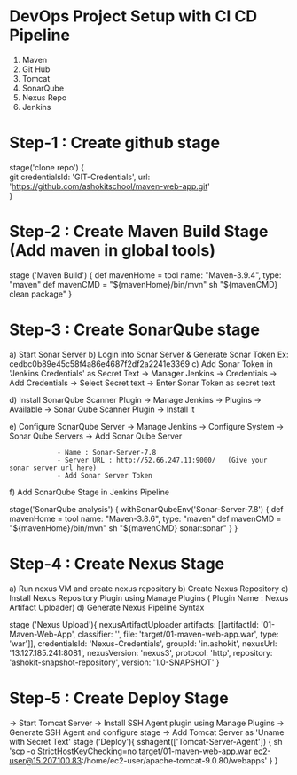 # DevOps Project Setup with CI CD Pipeline

1) Maven
2) Git Hub
3) Tomcat
4) SonarQube
5) Nexus Repo
6) Jenkins

# Step-1 : Create github stage 

stage('clone repo') {           
   git credentialsId: 'GIT-Credentials', url: 'https://github.com/ashokitschool/maven-web-app.git'        
}

# Step-2 : Create Maven Build Stage (Add maven in global tools)

stage ('Maven Build') {
        def mavenHome = tool name: "Maven-3.9.4", type: "maven"
        def mavenCMD = "${mavenHome}/bin/mvn"
        sh "${mavenCMD} clean package"
}


# Step-3 : Create SonarQube stage

a) Start Sonar Server 
b) Login into Sonar Server & Generate Sonar Token 
	Ex: cedbc0b89e45c58f4a86e4687f2df2a2241e3369
c) Add Sonar Token in 'Jenkins Credentials' as Secret Text
			-> Manager Jenkins 
			-> Credentials 
			-> Add Credentials 
			-> Select Secret text
			-> Enter Sonar Token as secret text 

d) Install SonarQube Scanner Plugin
-> Manage Jenkins -> Plugins -> Available -> Sonar Qube Scanner Plugin -> Install it

e) Configure SonarQube Server
-> Manage Jenkins -> Configure System -> Sonar Qube Servers -> Add Sonar Qube Server 
		
				- Name : Sonar-Server-7.8
				- Server URL : http://52.66.247.11:9000/   (Give your sonar server url here)
				- Add Sonar Server Token			

f) Add SonarQube Stage in Jenkins Pipeline

stage('SonarQube analysis') {
			withSonarQubeEnv('Sonar-Server-7.8') {
			def mavenHome = tool name: "Maven-3.8.6", type: "maven"
			def mavenCMD = "${mavenHome}/bin/mvn"
			sh "${mavenCMD} sonar:sonar"
    	}
}


# Step-4 : Create Nexus Stage

a) Run nexus VM and create nexus repository
b) Create Nexus Repository 
c) Install Nexus Repository Plugin using Manage Plugins   ( Plugin Name : Nexus Artifact Uploader)
d) Generate Nexus Pipeline Syntax

stage ('Nexus Upload'){
nexusArtifactUploader artifacts: [[artifactId: '01-Maven-Web-App', classifier: '', file: 'target/01-maven-web-app.war', type: 'war']], credentialsId: 'Nexus-Credentials', groupId: 'in.ashokit', nexusUrl: '13.127.185.241:8081', nexusVersion: 'nexus3', protocol: 'http', repository: 'ashokit-snapshot-repository', version: '1.0-SNAPSHOT'
}


# Step-5 : Create Deploy Stage

-> Start Tomcat Server
-> Install SSH Agent plugin using Manage Plugins
-> Generate SSH Agent and configure stage
-> Add Tomcat Server as 'Uname with Secret Text'
stage ('Deploy'){
       sshagent(['Tomcat-Server-Agent']) {
		sh 'scp -o StrictHostKeyChecking=no target/01-maven-web-app.war ec2-user@15.207.100.83:/home/ec2-user/apache-tomcat-9.0.80/webapps'
	   }
}
